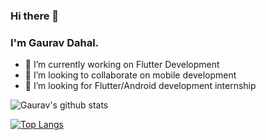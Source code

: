 ### Hi there 👋

### I'm Gaurav Dahal.

- 🔭 I’m currently working on Flutter Development
- 👯 I’m looking to collaborate on mobile development
- 🤔 I’m looking for Flutter/Android development internship



![Gaurav's github stats](https://github-readme-stats.vercel.app/api?username=gaurav822&show_icons=true&theme=radical)

[![Top Langs](https://github-readme-stats.vercel.app/api/top-langs/?username=gaurav822&layout=compact)](https://github.com/anuraghazra/github-readme-stats)
